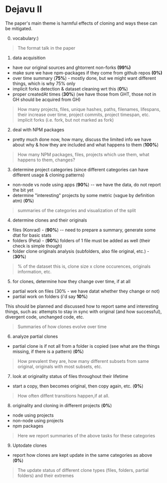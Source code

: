 # Dejavu II

The paper's main theme is harmful effects of cloning and ways these can be mitigated. 

0) vocabulary:)

> The format talk in the paper

1) data acquisition

- have our original sources and ghtorrent non-forks **(99%)**
- make sure we have npm-packages if they come from github repos **(0%)**
- over time summary (**75%**) - mostly done, but we might want different things, which is why 75% only
- implicit forks detection & dataset cleaning wrt this (**0%**)
- proper createdAt times (**30%**) (we have those from GHT, those not in GH should be acquired from GH)

> How many projects, files, unique hashes, paths, filenames, lifespans, their increase over time, project commits, project timespan, etc.
> implicit forks (i.e. fork, but not marked as fork)

2) deal with NPM packages

- pretty much done now, how many, discuss the limited info we have about why & how they are included and what happens to them (**100%**)

> How many NPM packages, files, projects which use them, what happens to them, changes? 

3) determine project categories (since different categories can have different usage & cloning patterns)

- non-node vs node using apps (**90%**) -- we have the data, do not report the bit yet
- determine "interesting" projects by some metric (vague by definition atm) (**0%**)

> summaries of the categories and visualization of the split

4) determine clones and their originals

- files (Konrad) - (**90%**) -- need to prepare a summary, generate some dtat for basic stats
- folders (Peta) - (**90%**) folders of 1 file must be added as well (their check is simple though)
- folder clone originals analysis (subfolders, also file original, etc.) - (**30%**)

> % of the dataset this is, clone size x clone occurences, originals information, etc. 

5) for clones, determine how they change over time, if at all

- partial work on files (30% - we have datat whether they change or not)
- partial work on folders (i'd say **10%**)

This should be planned and discussed how to report same and interesting things, such as: attempts to stay in sync with original (and how successful), divergent code, unchanged code, etc.

> Summaries of how clones evolve over time

6) analyze partial clones

- partial clone is if not all from a folder is copied (see what are the things missing, if there is a pattern) (**0%**)

> How prevalent they are, how many different subsets from same original, originals with most subsets, etc. 

7) look at originality status of files throughout their lifetime

- start a copy, then becomes original, then copy again, etc. (**0%**)

> How often diffent transitions happen,if at all. 

8) originality and cloning in different projects (**0%**)

- node using projects
- non-node using projects
- npm packages

> Here we report summaries of the above tasks for these categories

9) Uptodate clones

- report how clones are kept update in the same categories as above (**0%**)

> The update status of different clone types (files, folders, partial folders) and their extremes



